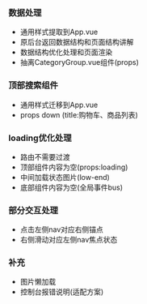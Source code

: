 ### 数据处理
+ 通用样式提取到App.vue
+ 原后台返回数据结构和页面结构讲解
+ 数据结构优化处理和页面渲染
+ 抽离CategoryGroup.vue组件(props)

### 顶部搜索组件
+ 通用样式迁移到App.vue
+ props down (title:购物车、商品列表)

### loading优化处理
+ 路由不需要过渡
+ 顶部组件内容为空(props:loading)
+ 中间加载状态图片(low-end)
+ 底部组件内容为空(全局事件bus)

### 部分交互处理
+ 点击左侧nav对应右侧锚点
+ 右侧滑动对应左侧nav焦点状态

### 补充
+ 图片懒加载
+ 控制台报错说明(适配方案)